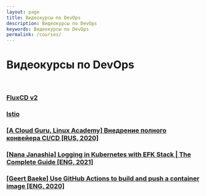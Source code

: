 ```yaml
---
layout: page
title: Видеокурсы по DevOps
description: Видеокурсы по DevOps
keywords: Видеокурсы по DevOps
permalink: /courses/
---
```


# Видеокурсы по DevOps

<br/>

### [FluxCD v2](/courses/containers/kubernetes/ci-cd/fluxcd/)

### [Istio](/courses/containers/kubernetes/service-mesh/istio/)

### [[A Cloud Guru, Linux Academy] Внедрение полного конвейера CI/CD [RUS, 2020]](/courses/ci-cd/implementing-a-full-ci-cd-pipeline/)

### [[Nana Janashia] Logging in Kubernetes with EFK Stack | The Complete Guide [ENG, 2021]](/courses/containers/kubernetes/tools/logging/efk/logging-in-kubernetes-with-efk-stack/)

### [[Geert Baeke] Use GitHub Actions to build and push a container image [ENG, 2020]](/courses/ci-cd/use-github-actions-to-build-and-push-a-container-image/)

